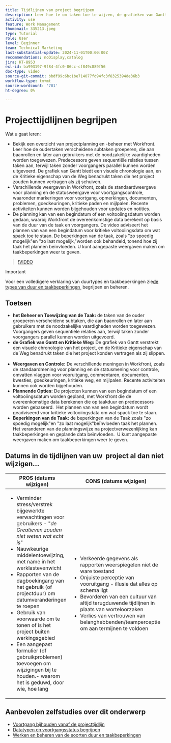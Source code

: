 ```yaml
---
title: Tijdlijnen van project begrijpen
description: Leer hoe te om taken toe te wijzen, de grafieken van Gantt en de Kritieke eigenschappen van de Weg te gebruiken, projecten via meningen te controleren, taken efficiënt te plannen, en beperkingen voor optimale projectplanning toe te passen.
activity: use
feature: Work Management
thumbnail: 335213.jpeg
type: Tutorial
role: User
level: Beginner
team: Technical Marketing
last-substantial-update: 2024-11-01T00:00:00Z
recommendations: noDisplay,catalog
jira: KT-8953
exl-id: ba993197-9f84-4fc0-86cc-cf849c889f56
doc-type: video
source-git-commit: bbdf99c6bc1be714077fd94fc3f8325394de36b3
workflow-type: tm+mt
source-wordcount: '701'
ht-degree: 0%

---
```


# Projecttijdlijnen begrijpen

Wat u gaat leren:

* Bekijk een overzicht van projectplanning en -beheer met Workfront. Leer hoe de oudertaken verscheidene subtaken groeperen, die aan baanrollen en later aan gebruikers met de noodzakelijke vaardigheden worden toegewezen. Predecessors geven sequentiële relaties tussen taken aan, terwijl taken zonder voorgangers parallel kunnen worden uitgevoerd. De grafiek van Gantt biedt een visuele chronologie aan, en de Kritieke eigenschap van de Weg benadrukt taken die het project zouden kunnen vertragen als zij schuiven.
* Verschillende weergaven in Workfront, zoals de standaardweergave voor planning en de statusweergave voor voortgangscontrole, waaronder markeringen voor voortgang, opmerkingen, documenten, problemen, goedkeuringen, kritieke paden en mijlpalen. Recente activiteiten kunnen worden bijgehouden voor updates en notities.
* De planning kan van een begindatum of een voltooiingsdatum worden gedaan, waarbij Workfront de overeenkomstige data berekent op basis van de duur van de taak en voorgangers. De video adviseert het plannen van van een begindatum voor kritieke voltooiingsdata om wat spack toe te staan. De beperkingen van de taak, zoals &quot;zo spoedig mogelijk&quot;en &quot;zo laat mogelijk,&quot;worden ook behandeld, tonend hoe zij taak het plannen beïnvloeden. U kunt aangepaste weergaven maken om taakbeperkingen weer te geven.

>[!VIDEO](https://video.tv.adobe.com/v/3435841/?quality=12&learn=on&enablevpops=1&captions=dut)

>[!IMPORTANT]
>
>Voor een volledigere verklaring van duurtypes en taakbeperkingen zie [&#x200B; de types van duur en taakbeperkingen &#x200B;](/help/manage-work/intermediate-projects/understand-and-manage-duration-types-and-task-constraints.md) begrijpen en beheren.

## Toetsen

* **het Beheer en Toewijzing van de Taak:** de taken van de ouder groeperen verscheidene subtaken, die aan baanrollen en later aan gebruikers met de noodzakelijke vaardigheden worden toegewezen. &#x200B; Voorgangers geven sequentiële relaties aan, terwijl taken zonder voorgangers parallel kunnen worden uitgevoerd. &#x200B;
* **de Grafiek van Gantt en Kritieke Weg:** De grafiek van Gantt verstrekt een visuele chronologie van het project, en de Kritieke eigenschap van de Weg benadrukt taken die het project konden vertragen als zij slippen. &#x200B;
* **Weergaven en Controle:** De verschillende meningen in Workfront, zoals de standaardmening voor planning en de statusmening voor controle, omvatten vlaggen voor vooruitgang, commentaren, documenten, kwesties, goedkeuringen, kritieke weg, en mijlpalen. Recente activiteiten kunnen ook worden bijgehouden. &#x200B;
* **Plannende Opties:** De projecten kunnen van een begindatum of een voltooiingsdatum worden gepland, met Workfront die de overeenkomstige data berekenen die op taakduur en predecessors worden gebaseerd. &#x200B; Het plannen van van een begindatum wordt geadviseerd voor kritieke voltooiingsdata om wat spack toe te staan. &#x200B;
* **Beperkingen van de Taak:** de beperkingen van de Taak zoals &quot;zo spoedig mogelijk&quot;en &quot;zo laat mogelijk&quot;beïnvloeden taak het plannen. &#x200B; Het veranderen van de planningswijze na projectverwezenlijking kan taakbeperkingen en geplande data beïnvloeden. &#x200B; U kunt aangepaste weergaven maken om taakbeperkingen weer te geven. &#x200B;


## Datums in de tijdlijnen van uw &#x200B; project al dan niet wijzigen...

| PROS (datums wijzigen) | CONS (datums wijzigen) | PROS (geen datums wijzigen) | CONS (geen datums wijzigen) |
|---------------------------|---------------------------|---------------------------|---------------------------|
| <ul><li>Verminder stress/verstrek bijgewerkte verwachtingen voor gebruikers - &quot;_de Creatieven zouden niet weten wat echt is_&quot;</li><li>Nauwkeurige middelentoewijzing, met name in het werklastevenwicht</li><li>Rapporten van de dagboekingang van het gebruik (of projectduur) om datumveranderingen te roepen</li><li>Gebruik van voorwaarde om te tonen of is het project buiten werkingsgebied</li><li>Een aangepast formulier (of gebruikproblemen) toevoegen om wijzigingen bij te houden.- waarom het is geduwd, door wie, hoe lang</li></ul> | <ul></li><li>Verkeerde gegevens als rapporten weerspiegelen niet de ware toestand</li><li>Onjuiste perceptie van vooruitgang - illusie dat alles op schema ligt &#x200B;</li><li>Bevorderen van een cultuur van altijd terugduwende tijdlijnen in plaats van worteloorzaken &#x200B;</li><li>Verlies van vertrouwen van belanghebbenden/teamperceptie om aan termijnen te voldoen </li></ul> | <ul></li><li>Nauwkeurige weergave van de projecttijdlijn - gegevens kunnen worden gebruikt voor analyse en om een duidelijk verhaal te vertellen van wat er is gebeurd</li><li>Optie om de duur te wijzigen of in plaats daarvan vertraging toe te voegen aan een voorganger</li><li>Eenvoudig procesverbeteringen identificeren voor toekomstige projectplanning/risicomanagement &#x200B;</li><li>Optie om basislijnen te gebruiken voor het vastleggen van het oorspronkelijke projectplan en die als vergelijking te gebruiken</li><li>Als je niet de mensen hebt om het te doen, en het voor alles te doen, doe het niet &#x200B;</li></ul> | <ul></li><li>Verwardheid en/of frustratie van gebruikers - overvloed aan &quot;late&quot; taken ondanks het feit dat ze zojuist op de hoogte zijn gesteld</li><li>De middelen werden effectief toegewezen aan kaart aan het originele plan, maar nu worden overbelast met vertraagd werk</li><li>De projecttijdlijn kan niet worden gebruikt om updates duidelijk aan belanghebbenden mee te delen</li></ul> |


## Aanbevolen zelfstudies over dit onderwerp

* [Voortgang bijhouden vanaf de projecttijdlijn](/help/manage-work/project-timelines/track-work-progress-from-the-project-timeline.md)
* [Datatypen en voortgangsstatus begrijpen](/help/manage-work/project-timelines/understand-task-dates-and-progress-status.md)
* [Werken en beheren van de soorten duur en taakbeperkingen](/help/manage-work/intermediate-projects/understand-and-manage-duration-types-and-task-constraints.md)

